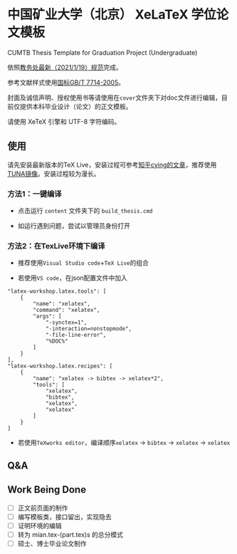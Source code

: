 # 中国矿业大学（北京） XeLaTeX 学位论文模板
CUMTB Thesis Template for Graduation Project (Undergraduate) 

依照[教务处最新（2021/1/19）规范](https://jwc.cumtb.edu.cn/info/1014/2205.htm)完成。

参考文献样式使用[国标GB/T 7714-2005](https://github.com/Haixing-Hu/GBT7714-2005-BibTeX-Style)。

封面及诚信声明、授权使用书等请使用在`cover`文件夹下对doc文件进行编辑，目前仅提供本科毕业设计（论文）的正文模板。

请使用 XeTeX 引擎和 UTF-8 字符编码。

## 使用
请先安装最新版本的TeX Live，安装过程可参考[知乎cying的文章](https://zhuanlan.zhihu.com/p/41855480)，推荐使用[TUNA镜像](https://mirrors.tuna.tsinghua.edu.cn/CTAN/systems/texlive/Images/)。安装过程较为漫长。
### 方法1：一键编译
- 点击运行 `content` 文件夹下的 `build_thesis.cmd`

- 如运行遇到问题，尝试以管理员身份打开
### 方法2：在TexLive环境下编译 

- 推荐使用`Visual Studio code`+`TeX Live`的组合

- 若使用`VS code`，在json配置文件中加入
```
"latex-workshop.latex.tools": [
    {
        "name": "xelatex",
        "command": "xelatex",
        "args": [
            "-synctex=1",
            "-interaction=nonstopmode",
            "-file-line-error",
            "%DOC%"
        ]
    }
],
"latex-workshop.latex.recipes": [
    {
        "name": "xelatex -> bibtex -> xelatex*2",
        "tools": [
            "xelatex",
            "bibtex",
            "xelatex",
            "xelatex"
        ]
    }
]
```

- 若使用`TeXworks editor`，编译顺序`xelatex` -> `bibtex` -> `xelatex` -> `xelatex`

## Q&A
## Work Being Done
- [ ] 正文前页面的制作
- [ ] 编写模板类，接口留出，实现隐去
- [ ] 证明环境的编辑
- [ ] 转为 mian.tex-(part.tex)s 的总分模式
- [ ] 硕士、博士毕业论文制作
